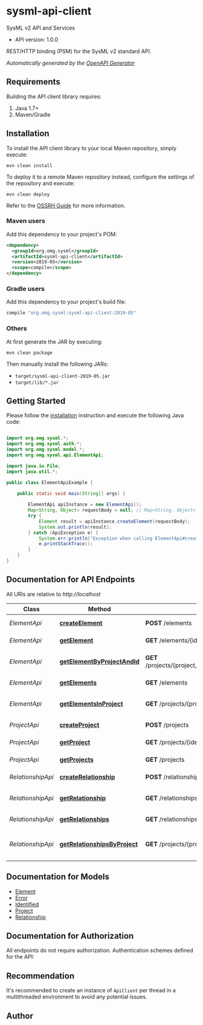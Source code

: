 # sysml-api-client

SysML v2 API and Services
- API version: 1.0.0

REST/HTTP binding (PSM) for the SysML v2 standard API.


*Automatically generated by the [OpenAPI Generator](https://openapi-generator.tech)*


## Requirements

Building the API client library requires:
1. Java 1.7+
2. Maven/Gradle

## Installation

To install the API client library to your local Maven repository, simply execute:

```shell
mvn clean install
```

To deploy it to a remote Maven repository instead, configure the settings of the repository and execute:

```shell
mvn clean deploy
```

Refer to the [OSSRH Guide](http://central.sonatype.org/pages/ossrh-guide.html) for more information.

### Maven users

Add this dependency to your project's POM:

```xml
<dependency>
  <groupId>org.omg.sysml</groupId>
  <artifactId>sysml-api-client</artifactId>
  <version>2019-05</version>
  <scope>compile</scope>
</dependency>
```

### Gradle users

Add this dependency to your project's build file:

```groovy
compile "org.omg.sysml:sysml-api-client:2019-05"
```

### Others

At first generate the JAR by executing:

```shell
mvn clean package
```

Then manually install the following JARs:

* `target/sysml-api-client-2019-05.jar`
* `target/lib/*.jar`

## Getting Started

Please follow the [installation](#installation) instruction and execute the following Java code:

```java

import org.omg.sysml.*;
import org.omg.sysml.auth.*;
import org.omg.sysml.model.*;
import org.omg.sysml.api.ElementApi;

import java.io.File;
import java.util.*;

public class ElementApiExample {

    public static void main(String[] args) {
        
        ElementApi apiInstance = new ElementApi();
        Map<String, Object> requestBody = null; // Map<String, Object> | 
        try {
            Element result = apiInstance.createElement(requestBody);
            System.out.println(result);
        } catch (ApiException e) {
            System.err.println("Exception when calling ElementApi#createElement");
            e.printStackTrace();
        }
    }
}

```

## Documentation for API Endpoints

All URIs are relative to *http://localhost*

Class | Method | HTTP request | Description
------------ | ------------- | ------------- | -------------
*ElementApi* | [**createElement**](docs/ElementApi.md#createElement) | **POST** /elements | Add a new element
*ElementApi* | [**getElement**](docs/ElementApi.md#getElement) | **GET** /elements/{identifier} | Get element by its ID
*ElementApi* | [**getElementByProjectAndId**](docs/ElementApi.md#getElementByProjectAndId) | **GET** /projects/{project_identifier}/elements/{element_identifier} | Get element by project ID and its ID
*ElementApi* | [**getElements**](docs/ElementApi.md#getElements) | **GET** /elements | Get all elements
*ElementApi* | [**getElementsInProject**](docs/ElementApi.md#getElementsInProject) | **GET** /projects/{project_identifier}/elements | Get all elements in the project
*ProjectApi* | [**createProject**](docs/ProjectApi.md#createProject) | **POST** /projects | Add a new project
*ProjectApi* | [**getProject**](docs/ProjectApi.md#getProject) | **GET** /projects/{identifier} | Get project by its ID
*ProjectApi* | [**getProjects**](docs/ProjectApi.md#getProjects) | **GET** /projects | Get all projects
*RelationshipApi* | [**createRelationship**](docs/RelationshipApi.md#createRelationship) | **POST** /relationships | Add a new relationship
*RelationshipApi* | [**getRelationship**](docs/RelationshipApi.md#getRelationship) | **GET** /relationships/{identifier} | Get relationship by its ID
*RelationshipApi* | [**getRelationships**](docs/RelationshipApi.md#getRelationships) | **GET** /relationships | Get all relationships
*RelationshipApi* | [**getRelationshipsByProject**](docs/RelationshipApi.md#getRelationshipsByProject) | **GET** /projects/{project_identifier}/relationships | Get all relationships in the project


## Documentation for Models

 - [Element](docs/Element.md)
 - [Error](docs/Error.md)
 - [Identified](docs/Identified.md)
 - [Project](docs/Project.md)
 - [Relationship](docs/Relationship.md)


## Documentation for Authorization

All endpoints do not require authorization.
Authentication schemes defined for the API:

## Recommendation

It's recommended to create an instance of `ApiClient` per thread in a multithreaded environment to avoid any potential issues.

## Author



